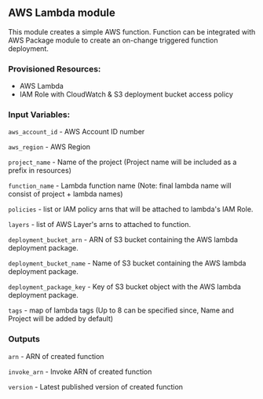 ## AWS Lambda module

This module creates a simple AWS function.
Function can be integrated with AWS Package module to create an on-change triggered function deployment. 


### Provisioned Resources:

 - AWS Lambda
 - IAM Role with CloudWatch & S3 deployment bucket access policy

### Input Variables:

`aws_account_id` - AWS Account ID number

`aws_region` - AWS Region

`project_name` - Name of the project (Project name will be included as a prefix in resources)

`function_name` - Lambda function name (Note: final lambda name will consist of project + lambda names)

`policies` - list or IAM policy arns that will be attached to lambda's IAM Role.

`layers` - list of AWS Layer's arns to attached to function.

`deployment_bucket_arn` - ARN of S3 bucket containing the AWS lambda deployment package.

`deployment_bucket_name` - Name of S3 bucket containing the AWS lambda deployment package.

`deployment_package_key` - Key of S3 bucket object with the AWS lambda deployment package.

`tags` - map of lambda tags (Up to 8 can be specified since, Name and Project will be added by default)


### Outputs

`arn` - ARN of created function

`invoke_arn` - Invoke ARN of created function

`version` - Latest published version of created function

